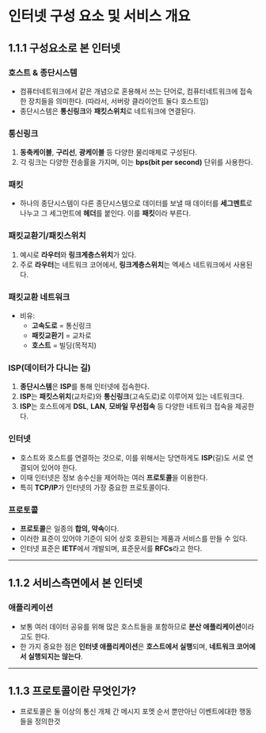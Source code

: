 # 인터넷 구성 요소 및 서비스 개요

## 1.1.1 구성요소로 본 인터넷

### 호스트 & 종단시스템
- 컴퓨터네트워크에서 같은 개념으로 혼용해서 쓰는 단어로, 컴퓨터네트워크에 접속한 장치들을 의미한다. (따라서, 서버랑 클라이언트 둘다 호스트임)
- 종단시스템은 **통신링크**와 **패킷스위치**로 네트워크에 연결된다.
### 통신링크
1. **동축케이블**, **구리선**, **광케이블** 등 다양한 물리매체로 구성된다.
2. 각 링크는 다양한 전송률을 가지며, 이는 **bps(bit per second)** 단위를 사용한다.

### 패킷
- 하나의 종단시스템이 다른 종단시스템으로 데이터를 보낼 때 데이터를 **세그멘트**로 나누고 그 세그먼트에 **헤더**를 붙인다. 이를 **패킷**이라 부른다.

### 패킷교환기/패킷스위치
1. 예시로 **라우터**와 **링크계층스위치**가 있다.
2. 주로 **라우터**는 네트워크 코어에서, **링크계층스위치**는 엑세스 네트워크에서 사용된다.

### 패킷교환 네트워크
- 비유:
  - **고속도로** = 통신링크
  - **패킷교환기** = 교차로
  - **호스트** = 빌딩(목적지)

### ISP(데이터가 다니는 길)
1. **종단시스템**은 **ISP**를 통해 인터넷에 접속한다.
2. **ISP**는 **패킷스위치**(교차로)와 **통신링크**(고속도로)로 이루어져 있는 네트워크다.
3. **ISP**는 호스트에게 **DSL**, **LAN**, **모바일 무선접속** 등 다양한 네트워크 접속을 제공한다.

### 인터넷
- 호스트와 호스트를 연결하는 것으로, 이를 위해서는 당연하게도 **ISP**(길)도 서로 연결되어 있어야 한다.
- 이때 인터넷은 정보 송수신을 제어하는 여러 **프로토콜**을 이용한다.
- 특히 **TCP/IP**가 인터넷의 가장 중요한 프로토콜이다.

### 프로토콜
- **프로토콜**은 일종의 **합의, 약속**이다.
- 이러한 표준이 있어야 기준이 되어 상호 호환되는 제품과 서비스를 만들 수 있다.
- 인터넷 표준은 **IETF**에서 개발되며, 표준문서를 **RFCs**라고 한다.

---

## 1.1.2 서비스측면에서 본 인터넷

### 애플리케이션
- 보통 여러 데이터 공유를 위해 많은 호스트들을 포함하므로 **분산 애플리케이션**이라고도 한다.
- 한 가지 중요한 점은 **인터넷 애플리케이션**은 **호스트에서 실행**되며, **네트워크 코어에서 실행되지는 않는다**.

---

## 1.1.3 프로토콜이란 무엇인가?

- 프로토콜은 둘 이상의 통신 개체 간 메시지 포멧 순서 뿐만아닌 이벤트에대한 행동들을 정의한것

